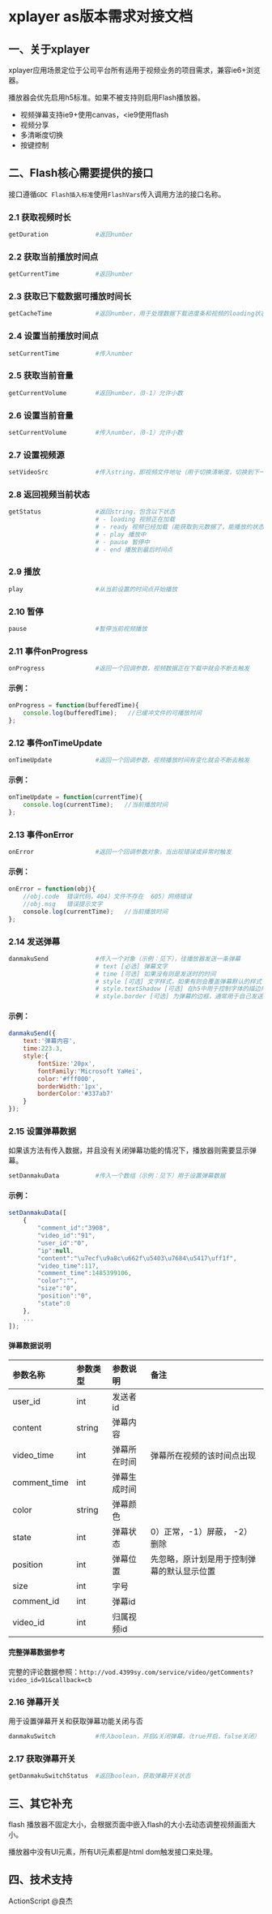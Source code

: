 # xplayer as版本需求对接文档

## 一、关于xplayer

xplayer应用场景定位于公司平台所有适用于视频业务的项目需求，兼容ie6+浏览器。

播放器会优先启用h5标准。如果不被支持则启用Flash播放器。

- 视频弹幕支持ie9+使用canvas，<ie9使用flash
- 视频分享
- 多清晰度切换
- 按键控制


## 二、Flash核心需要提供的接口

接口遵循`GDC Flash插入标准`使用`FlashVars`传入调用方法的接口名称。

### 2.1 获取视频时长

```bash
getDuration             #返回number
```


### 2.2 获取当前播放时间点

```bash
getCurrentTime          #返回number
```


### 2.3 获取已下载数据可播放时间长

```bash
getCacheTime            #返回number，用于处理数据下载进度条和视频的loading状态判断
```


### 2.4 设置当前播放时间点

```bash
setCurrentTime          #传入number
```


### 2.5 获取当前音量

```bash
getCurrentVolume        #返回number，（0-1）允许小数
```


### 2.6 设置当前音量

```bash
setCurrentVolume        #传入number，（0-1）允许小数
```


### 2.7 设置视频源

```bash
setVideoSrc             #传入string，即视频文件地址（用于切换清晰度，切换到下一个视频等...）
```

### 2.8 返回视频当前状态
```bash
getStatus               #返回string，包含以下状态
                        # - loading 视频正在加载
                        # - ready 视频已经加载（能获取到元数据了，能播放的状态）
                        # - play 播放中
                        # - pause 暂停中
                        # - end 播放到最后时间点
```

### 2.9 播放
```bash
play                    #从当前设置的时间点开始播放
```

### 2.10 暂停
```bash
pause                   #暂停当前视频播放
```

### 2.11 事件onProgress

```bash
onProgress              #返回一个回调参数，视频数据正在下载中就会不断去触发
```

#### 示例：
```javascript
onProgress = function(bufferedTime){
    console.log(bufferedTime);   //已缓冲文件的可播放时间
};
```

### 2.12 事件onTimeUpdate

```bash
onTimeUpdate            #返回一个回调参数，视频播放时间有变化就会不断去触发
```

#### 示例：
```javascript
onTimeUpdate = function(currentTime){
    console.log(currentTime);   //当前播放时间
};
```

### 2.13 事件onError

```bash
onError                 #返回一个回调参数对象，当出现错误或异常时触发
```

#### 示例：
```javascript
onError = function(obj){
    //obj.code  错误代码，404）文件不存在  605）网络错误
    //obj.msg   错误提示文字
    console.log(currentTime);   //当前播放时间
};
```

### 2.14 发送弹幕
```bash
danmakuSend             #传入一个对象（示例：见下），往播放器发送一条弹幕
                        # text [必选] 弹幕文字
                        # time [可选] 如果没有则是发送时的时间
                        # style [可选] 文字样式，如果有则会覆盖弹幕默认的样式
                        # style.textShadow [可选] 在h5中用于控制字体的描边用的，flash中可以忽略
                        # style.border [可选] 为弹幕的边框，通常用于自己发送的弹幕高亮显示
```

#### 示例：

```javascript
danmakuSend({
    text:'弹幕内容',
    time:223.3,
    style:{
        fontSize:'20px',
        fontFamily:'Microsoft YaHei',
        color:'#fff000',
        borderWidth:'1px',
        borderColor:'#337ab7'
    }
});
```

### 2.15 设置弹幕数据

如果该方法有传入数据，并且没有关闭弹幕功能的情况下，播放器则需要显示弹幕。
```bash
setDanmakuData          #传入一个数组（示例：见下）用于设置弹幕数据
```

#### 示例：

```javascript
setDanmakuData([
    {
        "comment_id":"3908",
        "video_id":"91",
        "user_id":"0",
        "ip":null,
        "content":"\u7ecf\u9a8c\u662f\u5403\u7684\u5417\uff1f",
        "video_time":117,
        "comment_time":1485399106,
        "color":"",
        "size":"0",
        "position":"0",
        "state":0
    },
    ...
]);
```

#### 弹幕数据说明

|参数名称|参数类型|参数说明|备注|
|:--|:--|:--|:--|
|user_id|int|发送者id||
|content|string|弹幕内容||
|video_time|int|弹幕所在时间|弹幕所在视频的该时间点出现|
|comment_time|int|弹幕生成时间||
|color|string|弹幕颜色||
|state|int|弹幕状态|0）正常，-1）屏蔽， -2）删除|
|position|int|弹幕位置|先忽略，原计划是用于控制弹幕的默认显示位置|
|size|int|字号||
|comment_id|int|弹幕id||
|video_id|int|归属视频id||


#### 完整弹幕数据参考

完整的评论数据参照：`http://vod.4399sy.com/service/video/getComments?video_id=91&callback=cb`


### 2.16 弹幕开关

用于设置弹幕开关和获取弹幕功能关闭与否

```bash
danmakuSwitch           #传入boolean，开启&关闭弹幕，（true开启，false关闭）
```

### 2.17 获取弹幕开关

```bash
getDanmakuSwitchStatus  #返回boolean，获取弹幕开关状态
```


## 三、其它补充

flash 播放器不固定大小，会根据页面中嵌入flash的大小去动态调整视频画面大小。

播放器中没有UI元素，所有UI元素都是html dom触发接口来处理。


## 四、技术支持

ActionScript  @良杰
